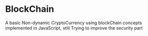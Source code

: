 # BlockChain
A basic Non-dynamic CryptoCurrency using blockChain concepts implemented in JavaScript, still Trying to improve the security part
